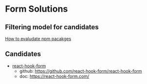 # Form Solutions

## Filtering model for candidates

[How to evaludate npm pacakges](https://katesroad.notion.site/2-How-to-Evaluate-NPM-Packages-8ee04164813c454f917cc551429a77f5)

## Candidates

- [react-hook-form](https://github.com/react-hook-form/react-hook-form)
  - github: https://github.com/react-hook-form/react-hook-form
  - doc: https://react-hook-form.com/
